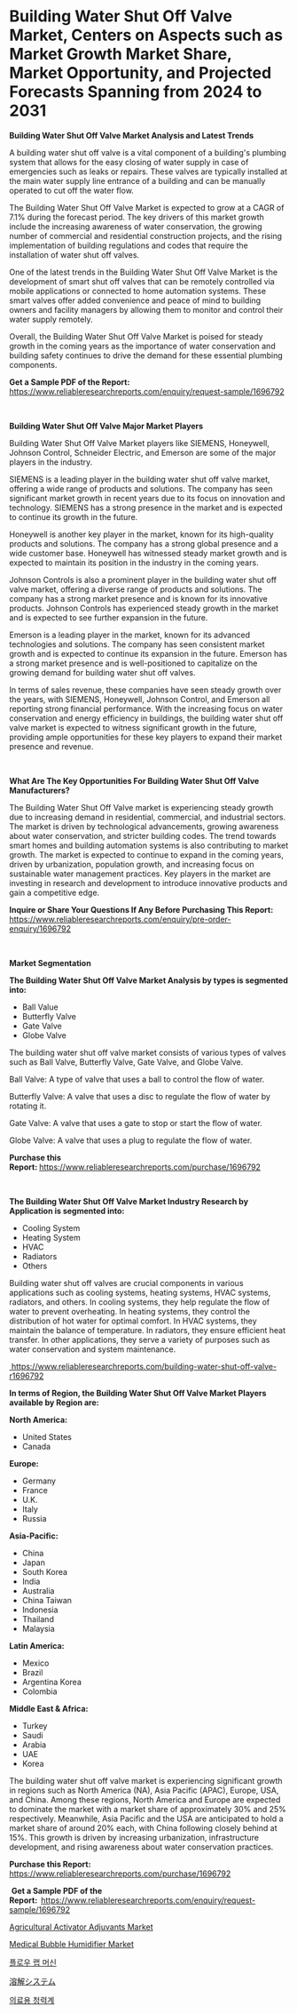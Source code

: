 <p><h1>Building Water Shut Off Valve Market, Centers on Aspects such as Market Growth Market Share, Market Opportunity, and Projected Forecasts Spanning from 2024 to 2031</h1></p><p><strong>Building Water Shut Off Valve Market Analysis and Latest Trends</strong></p>
<p><p>A building water shut off valve is a vital component of a building's plumbing system that allows for the easy closing of water supply in case of emergencies such as leaks or repairs. These valves are typically installed at the main water supply line entrance of a building and can be manually operated to cut off the water flow.</p><p>The Building Water Shut Off Valve Market is expected to grow at a CAGR of 7.1% during the forecast period. The key drivers of this market growth include the increasing awareness of water conservation, the growing number of commercial and residential construction projects, and the rising implementation of building regulations and codes that require the installation of water shut off valves.</p><p>One of the latest trends in the Building Water Shut Off Valve Market is the development of smart shut off valves that can be remotely controlled via mobile applications or connected to home automation systems. These smart valves offer added convenience and peace of mind to building owners and facility managers by allowing them to monitor and control their water supply remotely.</p><p>Overall, the Building Water Shut Off Valve Market is poised for steady growth in the coming years as the importance of water conservation and building safety continues to drive the demand for these essential plumbing components.</p></p>
<p><strong>Get a Sample PDF of the Report:&nbsp;</strong> <a href="https://www.reliableresearchreports.com/enquiry/request-sample/1696792">https://www.reliableresearchreports.com/enquiry/request-sample/1696792</a></p>
<p>&nbsp;</p>
<p><strong>Building Water Shut Off Valve Major Market Players</strong></p>
<p><p>Building Water Shut Off Valve Market players like SIEMENS, Honeywell, Johnson Control, Schneider Electric, and Emerson are some of the major players in the industry.</p><p>SIEMENS is a leading player in the building water shut off valve market, offering a wide range of products and solutions. The company has seen significant market growth in recent years due to its focus on innovation and technology. SIEMENS has a strong presence in the market and is expected to continue its growth in the future.</p><p>Honeywell is another key player in the market, known for its high-quality products and solutions. The company has a strong global presence and a wide customer base. Honeywell has witnessed steady market growth and is expected to maintain its position in the industry in the coming years.</p><p>Johnson Controls is also a prominent player in the building water shut off valve market, offering a diverse range of products and solutions. The company has a strong market presence and is known for its innovative products. Johnson Controls has experienced steady growth in the market and is expected to see further expansion in the future.</p><p>Emerson is a leading player in the market, known for its advanced technologies and solutions. The company has seen consistent market growth and is expected to continue its expansion in the future. Emerson has a strong market presence and is well-positioned to capitalize on the growing demand for building water shut off valves.</p><p>In terms of sales revenue, these companies have seen steady growth over the years, with SIEMENS, Honeywell, Johnson Control, and Emerson all reporting strong financial performance. With the increasing focus on water conservation and energy efficiency in buildings, the building water shut off valve market is expected to witness significant growth in the future, providing ample opportunities for these key players to expand their market presence and revenue.</p></p>
<p>&nbsp;</p>
<p><strong>What Are The Key Opportunities For Building Water Shut Off Valve Manufacturers?</strong></p>
<p><p>The Building Water Shut Off Valve market is experiencing steady growth due to increasing demand in residential, commercial, and industrial sectors. The market is driven by technological advancements, growing awareness about water conservation, and stricter building codes. The trend towards smart homes and building automation systems is also contributing to market growth. The market is expected to continue to expand in the coming years, driven by urbanization, population growth, and increasing focus on sustainable water management practices. Key players in the market are investing in research and development to introduce innovative products and gain a competitive edge.</p></p>
<p><strong>Inquire or Share Your Questions If Any Before Purchasing This Report:</strong> <a href="https://www.reliableresearchreports.com/enquiry/pre-order-enquiry/1696792">https://www.reliableresearchreports.com/enquiry/pre-order-enquiry/1696792</a></p>
<p>&nbsp;</p>
<p><strong>Market Segmentation</strong></p>
<p><strong>The Building Water Shut Off Valve Market Analysis by types is segmented into:</strong></p>
<p><ul><li>Ball Value</li><li>Butterfly Valve</li><li>Gate Valve</li><li>Globe Valve</li></ul></p>
<p><p>The building water shut off valve market consists of various types of valves such as Ball Valve, Butterfly Valve, Gate Valve, and Globe Valve. </p><p>Ball Valve: A type of valve that uses a ball to control the flow of water.</p><p>Butterfly Valve: A valve that uses a disc to regulate the flow of water by rotating it.</p><p>Gate Valve: A valve that uses a gate to stop or start the flow of water.</p><p>Globe Valve: A valve that uses a plug to regulate the flow of water.</p></p>
<p><strong>Purchase this Report:&nbsp;</strong><a href="https://www.reliableresearchreports.com/purchase/1696792">https://www.reliableresearchreports.com/purchase/1696792</a></p>
<p>&nbsp;</p>
<p><strong>The Building Water Shut Off Valve Market Industry Research by Application is segmented into:</strong></p>
<p><ul><li>Cooling System</li><li>Heating System</li><li>HVAC</li><li>Radiators</li><li>Others</li></ul></p>
<p><p>Building water shut off valves are crucial components in various applications such as cooling systems, heating systems, HVAC systems, radiators, and others. In cooling systems, they help regulate the flow of water to prevent overheating. In heating systems, they control the distribution of hot water for optimal comfort. In HVAC systems, they maintain the balance of temperature. In radiators, they ensure efficient heat transfer. In other applications, they serve a variety of purposes such as water conservation and system maintenance.</p></p>
<p><a href="https://www.reliableresearchreports.com/building-water-shut-off-valve-r1696792">&nbsp;https://www.reliableresearchreports.com/building-water-shut-off-valve-r1696792</a></p>
<p><strong>In terms of Region, the Building Water Shut Off Valve Market Players available by Region are:</strong></p>
<p>
    <p> <strong> North America: </strong>
        <ul>
            <li>United States</li>
            <li>Canada</li>
        </ul>
        </p> 
    <p> <strong> Europe: </strong>
        <ul>
            <li>Germany</li>
            <li>France</li>
            <li>U.K.</li>
            <li>Italy</li>
            <li>Russia</li>
        </ul>
        </p> 
    <p> <strong> Asia-Pacific: </strong>
        <ul>
            <li>China</li>
            <li>Japan</li>
            <li>South Korea</li>
            <li>India</li>
            <li>Australia</li>
            <li>China Taiwan</li>
            <li>Indonesia</li>
            <li>Thailand</li>
            <li>Malaysia</li>
        </ul>
        </p> 
    <p> <strong> Latin America: </strong>
        <ul>
            <li>Mexico</li>
            <li>Brazil</li>
            <li>Argentina Korea</li>
            <li>Colombia</li>
        </ul>
        </p> 
    <p> <strong> Middle East & Africa: </strong>
        <ul>
            <li>Turkey</li>
            <li>Saudi</li>
            <li>Arabia</li>
            <li>UAE</li>
            <li>Korea</li>
        </ul>
    </p>
    </p>
<p><p>The building water shut off valve market is experiencing significant growth in regions such as North America (NA), Asia Pacific (APAC), Europe, USA, and China. Among these regions, North America and Europe are expected to dominate the market with a market share of approximately 30% and 25% respectively. Meanwhile, Asia Pacific and the USA are anticipated to hold a market share of around 20% each, with China following closely behind at 15%. This growth is driven by increasing urbanization, infrastructure development, and rising awareness about water conservation practices.</p></p>
<p><strong>Purchase this Report: </strong><a href="https://www.reliableresearchreports.com/purchase/1696792">https://www.reliableresearchreports.com/purchase/1696792</a></p>
<p>&nbsp;<strong>Get a Sample PDF of the Report:&nbsp;&nbsp;</strong><a href="https://www.reliableresearchreports.com/enquiry/request-sample/1696792">https://www.reliableresearchreports.com/enquiry/request-sample/1696792</a></p>
<p><strong></strong></p>
<p><p><a href="https://github.com/singletonthaxterkelliehr2df/Market-Research-Report-List-2/blob/main/agricultural-activator-adjuvants-market.md">Agricultural Activator Adjuvants Market</a></p><p><a href="https://www.linkedin.com/pulse/decoding-medical-bubble-humidifier-market-metrics-share-trends-viwvf">Medical Bubble Humidifier Market</a></p><p><a href="https://medium.com/@minimini78678/%ED%94%8C%EB%A1%9C%EC%9A%B0-%EB%9E%A9-%EA%B8%B0%EA%B3%84-%EC%8B%9C%EC%9E%A5-%EC%84%B1%EA%B3%B5%EC%A0%81%EC%9D%B8-%EB%B9%84%EC%A6%88%EB%8B%88%EC%8A%A4-%EC%A0%84%EB%9E%B5%EC%9D%98-%EC%97%B4%EC%87%A0-2031%EB%85%84%EA%B9%8C%EC%A7%80%EC%9D%98-%EC%98%88%EC%B8%A1-7712bd26faea">플로우 랩 머신</a></p><p><a href="https://github.com/oqxogxyvqe90775/Market-Research-Report-List-2/blob/main/403080065485.md">溶解システム</a></p><p><a href="https://medium.com/@lilmama456456/%EC%9D%98%EB%A3%8C-%EC%98%A4%EB%94%94%EC%98%A4%EB%AF%B8%ED%84%B0-%EC%8B%9C%EC%9E%A5-%EC%84%B1%EA%B3%B5%EC%A0%81%EC%9D%B8-%EC%82%AC%EC%97%85-%EC%A0%84%EB%9E%B5%EC%9D%98-%EC%97%B4%EC%87%A0-2031%EB%85%84%EA%B9%8C%EC%A7%80%EC%9D%98-%EC%98%88%EC%B8%A1-5170a26831ab">의료용 청력계</a></p></p>